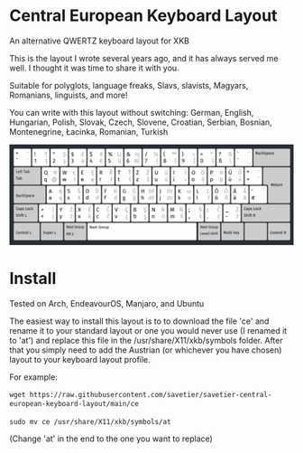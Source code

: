 # Central European Keyboard Layout
An alternative QWERTZ keyboard layout for XKB

This is the layout I wrote several years ago, and it has always served me well. I thought it was time to share it with you.

Suitable for polyglots, language freaks, Slavs, slavists, Magyars, Romanians, linguists, and more!

You can write with this layout without switching:
German, English, Hungarian, Polish, Slovak, Czech, Slovene, Croatian, Serbian, Bosnian, Montenegrine, Łacinka, Romanian, Turkish

![xkb-central-european](https://raw.githubusercontent.com/savetier/xkb-central-european/refs/heads/main/xkb-central-european.png)

# Install

Tested on Arch, EndeavourOS, Manjaro, and Ubuntu

The easiest way to install this layout is to to download the file 'ce' and rename it to your standard layout or one you would never use (I renamed it to 'at') and replace this file in the /usr/share/X11/xkb/symbols folder. After that you simply need to add the Austrian (or whichever you have chosen) layout to your keyboard layout profile. 

For example:

	wget https://raw.githubusercontent.com/savetier/savetier-central-european-keyboard-layout/main/ce

	sudo mv ce /usr/share/X11/xkb/symbols/at

(Change 'at' in the end to the one you want to replace)
